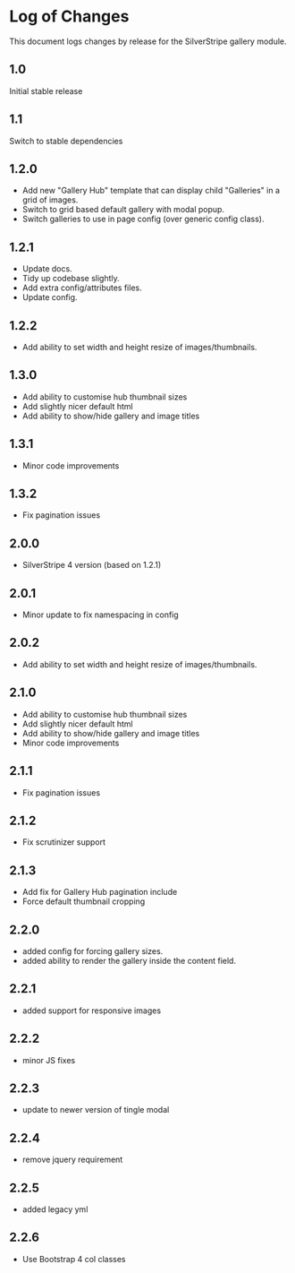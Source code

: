 # Log of Changes

This document logs changes by release for the SilverStripe gallery module.

## 1.0

Initial stable release

## 1.1

Switch to stable dependencies

## 1.2.0

* Add new "Gallery Hub" template that can display child "Galleries" in a grid of images.
* Switch to grid based default gallery with modal popup.
* Switch galleries to use in page config (over generic config class).

## 1.2.1

* Update docs.
* Tidy up codebase slightly.
* Add extra config/attributes files.
* Update config.

## 1.2.2

* Add ability to set width and height resize of images/thumbnails.

## 1.3.0

* Add ability to customise hub thumbnail sizes
* Add slightly nicer default html
* Add ability to show/hide gallery and image titles

## 1.3.1

* Minor code improvements

## 1.3.2

* Fix pagination issues

## 2.0.0

* SilverStripe 4 version (based on 1.2.1)

## 2.0.1

* Minor update to fix namespacing in config

## 2.0.2

* Add ability to set width and height resize of images/thumbnails.

## 2.1.0

* Add ability to customise hub thumbnail sizes
* Add slightly nicer default html
* Add ability to show/hide gallery and image titles
* Minor code improvements

## 2.1.1

* Fix pagination issues

## 2.1.2

* Fix scrutinizer support

## 2.1.3

* Add fix for Gallery Hub pagination include
* Force default thumbnail cropping

## 2.2.0

* added config for forcing gallery sizes.
* added ability to render the gallery inside the content field.

## 2.2.1

* added support for responsive images

## 2.2.2

* minor JS fixes

## 2.2.3

* update to newer version of tingle modal

## 2.2.4

* remove jquery requirement

## 2.2.5

* added legacy yml

## 2.2.6

* Use Bootstrap 4 col classes
